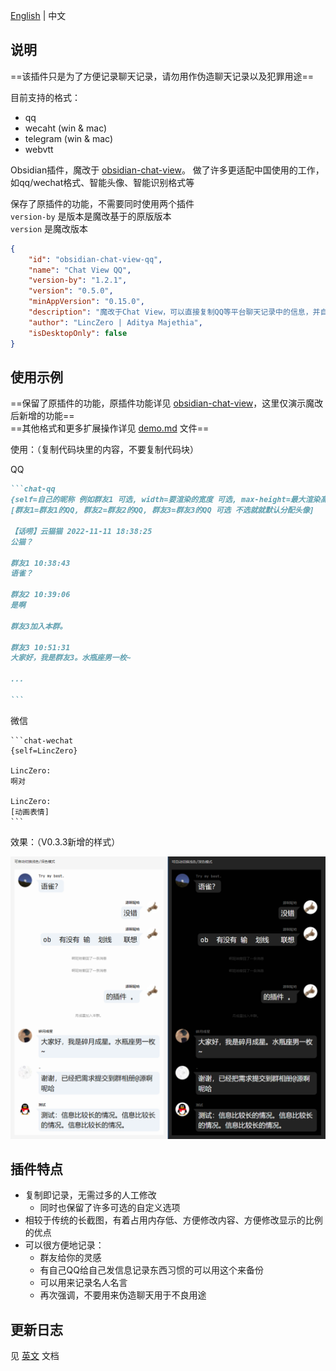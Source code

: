 [English](./README.md) | 中文

## 说明

==该插件只是为了方便记录聊天记录，请勿用作伪造聊天记录以及犯罪用途==

目前支持的格式：
- qq
- wecaht (win & mac)
- telegram (win & mac)
- webvtt

Obsidian插件，魔改于 [obsidian-chat-view](https://github.com/adifyr/obsidian-chat-view)。
做了许多更适配中国使用的工作，如qq/wechat格式、智能头像、智能识别格式等

保存了原插件的功能，不需要同时使用两个插件<br/>
`version-by` 是版本是魔改基于的原版版本<br/>
`version` 是魔改版本

```json
{
	"id": "obsidian-chat-view-qq",
	"name": "Chat View QQ",
	"version-by": "1.2.1",
	"version": "0.5.0",
	"minAppVersion": "0.15.0",
	"description": "魔改于Chat View，可以直接复制QQ等平台聊天记录中的信息，并自动渲染聊天界面",
	"author": "LincZero | Aditya Majethia",
	"isDesktopOnly": false
}
```

## 使用示例

==保留了原插件的功能，原插件功能详见 [obsidian-chat-view](https://github.com/adifyr/obsidian-chat-view)，这里仅演示魔改后新增的功能==<br/>
==其他格式和更多扩展操作详见 [demo.md](./demo.md) 文件==

使用：（复制代码块里的内容，不要复制代码块）<br/>

QQ

````md
```chat-qq
{self=自己的昵称 例如群友1 可选, width=要渲染的宽度 可选, max-height=最大渲染高度 超出会边滚动框 可选, time=show表示显示消息发送时间}
[群友1=群友1的QQ, 群友2=群友2的QQ, 群友3=群友3的QQ 可选 不选就就默认分配头像]

【话唠】云猫猫 2022-11-11 18:38:25  
公猫？  

群友1 10:38:43  
语雀？  

群友2 10:39:06  
是啊
  
群友3加入本群。  
  
群友3 10:51:31  
大家好，我是群友3。水瓶座男一枚~

...

```
````

微信

````
```chat-wechat
{self=LincZero}

LincZero:
啊对

LincZero:
[动画表情]
```
````

效果：（V0.3.3新增的样式）

![img](assets/665IOT2Z[GG{QFY$0M2A}G.png)

## 插件特点

- 复制即记录，无需过多的人工修改
  - 同时也保留了许多可选的自定义选项
- 相较于传统的长截图，有着占用内存低、方便修改内容、方便修改显示的比例的优点
- 可以很方便地记录：
  - 群友给你的灵感
  - 有自己QQ给自己发信息记录东西习惯的可以用这个来备份
  - 可以用来记录名人名言
  - 再次强调，不要用来伪造聊天用于不良用途

## 更新日志

见 [英文](./README.md) 文档






